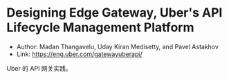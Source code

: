 # Designing Edge Gateway, Uber's API Lifecycle Management Platform

* Author: Madan Thangavelu, Uday Kiran Medisetty, and Pavel Astakhov
* Link: https://eng.uber.com/gatewayuberapi/

Uber 的 API 网关实践。
